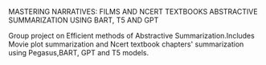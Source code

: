 MASTERING NARRATIVES: FILMS AND NCERT TEXTBOOKS ABSTRACTIVE SUMMARIZATION USING BART, T5 AND GPT

Group project on Efficient methods of Abstractive Summarization.Includes Movie plot summarization and Ncert textbook chapters' summarization using Pegasus,BART, GPT and T5 models.
